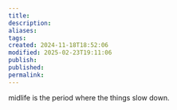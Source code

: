 ```yaml
---
title: 
description: 
aliases: 
tags: 
created: 2024-11-18T18:52:06
modified: 2025-02-23T19:11:06
publish: 
published: 
permalink: 
---
```


midlife is the period where the things slow down.
